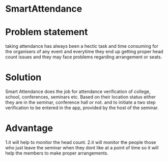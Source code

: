 # SmartAttendance

# Problem statement
taking attendance has always been a hectic task and time consuming for the organisers of any event and everytime they end up getting 
proper head count issues and they may face problems regarding arrangement or seats.

# Solution
Smart Attendance does the job for attendance verification of college, school, conferences, seminars etc. Based on their location status either they are in the seminar, conference hall or not. and to initiate a two step verification to be entered in the app, provided by the host of the seminar.

# Advantage
1.it will help to monitor the head count.
2.it will monitor the people those who just leave the seminar when they dont like at a point of time so it will help the members to make proper arrangements.

